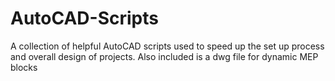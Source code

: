 # AutoCAD-Scripts
A collection of helpful AutoCAD scripts used to speed up the set up process and overall design of projects.
Also included is a dwg file for dynamic MEP blocks

